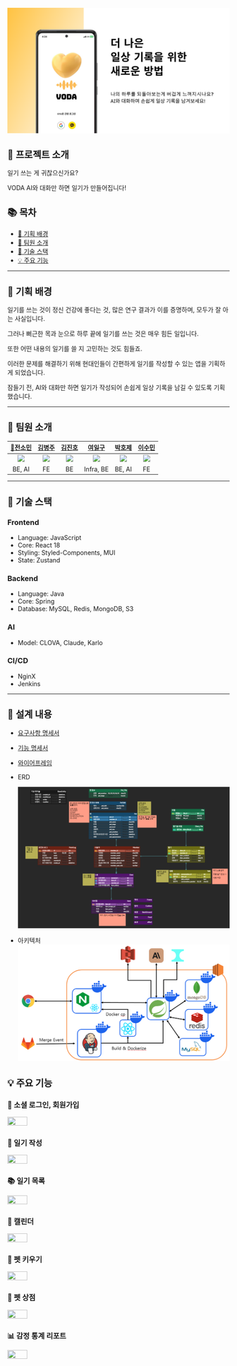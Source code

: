![VODA](./exec/assets/VODA.png)

## 💬 프로젝트 소개

일기 쓰는 게 귀찮으신가요?

VODA AI와 대화만 하면 일기가 만들어집니다!

## 📚 목차

- [🎯 기획 배경](#plans)
- [🙇 팀원 소개](#members)
- [🔨 기술 스택](#skills)
- [💡 주요 기능](#features)

---

<a name="plans"></a>

## 🎯 기획 배경

일기를 쓰는 것이 정신 건강에 좋다는 것, 많은 연구 결과가 이를 증명하며, 모두가 잘 아는 사실입니다.

그러나 뻐근한 목과 눈으로 하루 끝에 일기를 쓰는 것은 매우 힘든 일입니다.

또한 어떤 내용의 일기를 쓸 지 고민하는 것도 힘들죠.

이러한 문제를 해결하기 위해 현대인들이 간편하게 일기를 작성할 수 있는 앱을 기획하게 되었습니다.

잠들기 전, AI와 대화만 하면 일기가 작성되어 손쉽게 일상 기록을 남길 수 있도록 기획했습니다.

---

<a name="members"></a>

## 🙇 팀원 소개

|          [👑전소민](https://github.com/goflvhxj96)          |          [김병주](https://github.com/defkimbyeongju)          |          [김진호](https://github.com/Jihn0118)           |          [여일구](https://github.com/sikutisa)           |           [박호제](https://github.com/zini9188)           |           [이수민](https://github.com/suminjeff)           |
| :---------------------------------------------------------: | :-----------------------------------------------------------: | :------------------------------------------------------: | :------------------------------------------------------: | :-------------------------------------------------------: | :--------------------------------------------------------: |
| <img src="https://github.com/goflvhxj96.png" width="120" /> | <img src="https://github.com/defkimbyeongju.png" width="120"> | <img src="https://github.com/Jihn0118.png" width="120" > | <img src="https://github.com/sikutisa.png" width="120" > | <img src="https://github.com/zini9188.png" width="120" /> | <img src="https://github.com/suminjeff.png" width="120" /> |
|                           BE, AI                            |                              FE                               |                            BE                            |                        Infra, BE                         |                          BE, AI                           |                             FE                             |

---

<a name="skills"></a>

## 🔨 기술 스택

### Frontend

- Language: JavaScript
- Core: React 18
- Styling: Styled-Components, MUI
- State: Zustand

### Backend

- Language: Java
- Core: Spring
- Database: MySQL, Redis, MongoDB, S3

### AI

- Model: CLOVA, Claude, Karlo

### CI/CD

- NginX
- Jenkins

---

<a name="features"></a>

## 📝 설계 내용

- [요구사항 명세서](https://docs.google.com/spreadsheets/d/1qVzVS-_9TWipgIQnEWcDtbaL983jba4cnJ_bUxw3o2I/edit#gid=843081800)

- [기능 명세서](https://docs.google.com/spreadsheets/d/1qVzVS-_9TWipgIQnEWcDtbaL983jba4cnJ_bUxw3o2I/edit#gid=1900465867)

- [와이어프레임](https://www.figma.com/file/p1LzJXdPhd24yxPtKjxmzz/WSG-WireFrame?type=design&node-id=0-1&mode=design&t=lVtegCyr2BZW7QYS-0)

- ERD

  ![ERD](./exec/assets/ERD.png)

- 아키텍처
  ![아키텍처](./exec/assets/project_architecture.png)

<a name="features"></a>

## 💡 주요 기능

### 🔑 소셜 로그인, 회원가입

<img src="./exec/assets/demo/signup.gif" width="30%" height="30%">

### 📕 일기 작성

<img src="./exec/assets/demo/create_diary.gif" width="30%" height="30%">

### 📚 일기 목록

<img src="./exec/assets/demo/diary_list.gif" width="30%" height="30%">

### 📆 캘린더

<img src="./exec/assets/demo/calendar.gif" width="30%" height="30%">

### 🐶 펫 키우기

<img src="./exec/assets/demo/pet_interaction.gif" width="30%" 
height="30%">

### 🛒 펫 상점

<img src="./exec/assets/demo/item.gif" width="30%" height="30%">

### 📊 감정 통계 리포트

<img src="./exec/assets/demo/emotion_report.gif" width="30%" height="30%">
